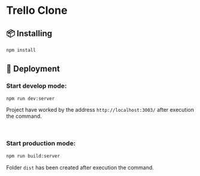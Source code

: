 # Trello Clone

## 📦 Installing

```bash
npm install
```

## 🔨 Deployment
### Start develop mode:
```bash
npm run dev:server
```
Project have worked by the address ```http://localhost:3003/``` after execution the command.

<br>

### Start production mode:
```bash
npm run build:server
```
Folder ```dist``` has been created after execution the command.


